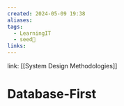 ```yaml
---
created: 2024-05-09 19:38
aliases: 
tags:
  - LearningIT
  - seed🌱
links:
---
```


link: [[System Design Methodologies]]

# Database-First

